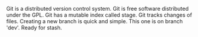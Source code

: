 Git is a distributed version control system.
Git is free software distributed under the GPL.
Git has a mutable index called stage.
Git tracks changes of files.
Creating a new branch is quick and simple.
This one is on branch 'dev'.
Ready for stash.
